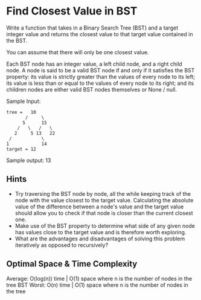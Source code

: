 # Find Closest Value in BST

Write a function that takes in a Binary Search Tree (BST) and a target integer
value and returns the closest value to that target value contained in the BST.

You can assume that there will only be one closest value.

Each <span>BST</span> node has an integer <span>value</span>, a
<span>left</span> child node, and a <span>right</span> child node. A node is
said to be a valid <span>BST</span> node if and only if it satisfies the BST
property: its <span>value</span> is strictly greater than the values of every
node to its left; its <span>value</span> is less than or equal to the values
of every node to its right; and its children nodes are either valid
<span>BST</span> nodes themselves or <span>None</span> / <span>null</span>.

Sample Input:

```text
tree =   10
       /     \
      5      15
    /   \   /   \
   2     5 13   22
 /           \
1            14
target = 12
```

Sample output: 13

## Hints

- Try traversing the BST node by node, all the while keeping track of the node with the value closest to the target value.
  Calculating the absolute value of the difference between a node's value and the target value should allow you to
  check if that node is closer than the current closest one.
- Make use of the BST property to determine what side of any given node has values close to the target value and is
  therefore worth exploring.
- What are the advantages and disadvantages of solving this problem iteratively as opposed to recursively?

## Optimal Space & Time Complexity

Average: O(log(n)) time | O(1) space where n is the number of nodes in the tree
BST Worst: O(n) time | O(1) space where n is the number of nodes in the tree

